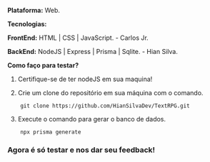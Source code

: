 **Plataforma:** Web.

**Tecnologias:**

**FrontEnd:** HTML | CSS | JavaScript. - Carlos Jr.

**BackEnd:** NodeJS | Express | Prisma | Sqlite. - Hian Silva.

**Como faço para testar?**

1. Certifique-se de ter nodeJS em sua maquina!

2. Crie um clone do repositório em sua máquina com o comando.

```console
    git clone https://github.com/HianSilvaDev/TextRPG.git
```

3. Execute o comando para gerar o banco de dados.

```console
    npx prisma generate
```

### Agora é só testar e nos dar seu feedback!

